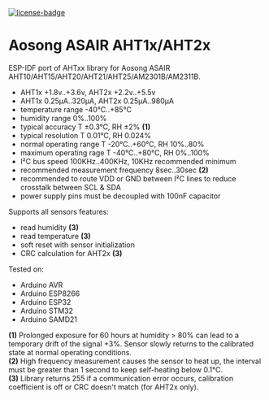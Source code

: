 [![license-badge][]][license]
# Aosong ASAIR AHT1x/AHT2x

ESP-IDF port of AHTxx library for Aosong ASAIR AHT10/AHT15/AHT20/AHT21/AHT25/AM2301B/AM2311B.

- AHT1x +1.8v..+3.6v, AHT2x +2.2v..+5.5v
- AHT1x 0.25μA..320μA, AHT2x 0.25μA..980μA
- temperature range -40°C..+85°C
- humidity range 0%..100%
- typical accuracy T ±0.3°C, RH ±2% **(1)**
- typical resolution T 0.01°C, RH 0.024%
- normal operating range T -20°C..+60°C, RH 10%..80%
- maximum operating rage T -40°C..+80°C, RH 0%..100%
- I²C bus speed 100KHz..400KHz, 10KHz recommended minimum
- recommended measurement frequency 8sec..30sec **(2)**
- recommended to route VDD or GND between I²C lines to reduce crosstalk between SCL & SDA
- power supply pins must be decoupled with 100nF capacitor

Supports all sensors features:
- read humidity **(3)**
- read temperature **(3)**
- soft reset with sensor initialization
- CRC calculation for AHT2x **(3)**

Tested on:
- Arduino AVR
- Arduino ESP8266
- Arduino ESP32
- Arduino STM32
- Arduino SAMD21

**(1)** Prolonged exposure for 60 hours at humidity > 80% can lead to a temporary drift of the signal +3%. Sensor slowly returns to the calibrated state at normal operating conditions.<br>
**(2)** High frequency measurement causes the sensor to heat up, the interval must be greater than 1 second to keep self-heating below 0.1°C.<br>
**(3)** Library returns 255 if a communication error occurs, calibration coefficient is off or CRC doesn't match (for AHT2x only).

[license-badge]: https://img.shields.io/badge/License-GPLv3-blue.svg
[license]:       https://choosealicense.com/licenses/gpl-3.0/
